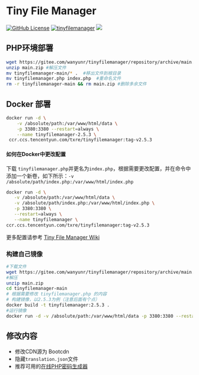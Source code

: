 # Tiny File Manager
[![GitHub License](https://img.shields.io/github/license/prasathmani/tinyfilemanager.svg?style=flat-square)](https://github.com/wanyunr/tinyfilemanager/blob/master/LICENSE) [![tinyfilemanager](https://img.shields.io/badge/Powered-tinyfilemanager-green)](https://github.com/prasathmani/tinyfilemanager)  [![](https://img.shields.io/badge/Source-Github-%232196f3)](https://github.com/wanyunr/tinyfilemanager)

## PHP环境部署

```bash
wget https://gitee.com/wanyunr/tinyfilemanager/repository/archive/main.zip  # 下载文件到网站根目录
unzip main.zip #解压文件
mv tinyfilemanager-main/* .  #移出文件到根目录
mv tinyfilemanager.php index.php  #重命名文件
rm -r tinyfilemanager-main && rm main.zip #删除多余文件
```

## Docker 部署

```bash
docker run -d \
    -v /absolute/path:/var/www/html/data \
    -p 3380:3380 --restart=always \
    --name tinyfilemanager-2.5.3 \
 ccr.ccs.tencentyun.com/txre/tinyfilemanager:tag-v2.5.3
```

#### 如何在Docker中更改配置

下载 `tinyfilemanager.php`并更名为`index.php`，根据需要更改配置，并在命令中添加一个新卷，如下所示：`-v /absolute/path/index.php:/var/www/html/index.php`

 ```bash
docker run -d \
    -v /absolute/path:/var/www/html/data \
    -v /absolute/path/index.php:/var/www/html/index.php \
    -p 3380:3380 \
    --restart=always \
    --name tinyfilemanager \
ccr.ccs.tencentyun.com/txre/tinyfilemanager:tag-v2.5.3
 ```
更多配置请参考 [Tiny File Manager Wiki](https://github.com/prasathmani/tinyfilemanager/wiki/Config-Flags)

### 构建自己镜像

```bash
#下载文件
wget https://gitee.com/wanyunr/tinyfilemanager/repository/archive/main.zip
#解压
unzip main.zip
cd tinyfilemanager-main
# 根据需要修改 tinyfilemanager.php 的内容
# 构建镜像，以2.5.3为例（注意后面有个点）
docker build -t tinyfilemanager:2.5.3 . 
#运行镜像
docker run -d -v /absolute/path:/var/www/html/data -p 3380:3380 --restart=always --name tinyfilemanager-2.5.3 tinyfilemanager:2.5.3
```


## 修改内容

- 修改CDN源为 Bootcdn
- 隐藏`translation.json`文件
- 推荐可用的[在线PHP密码生成器](https://uutool.cn/php-password)